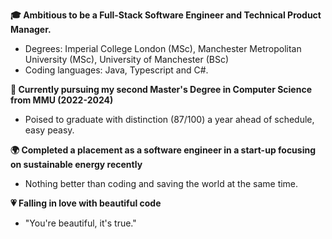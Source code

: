   
**🎓 Ambitious to be a Full-Stack Software Engineer and Technical Product Manager.**  
* Degrees: Imperial College London (MSc), Manchester Metropolitan University (MSc), University of Manchester (BSc)
* Coding languages: Java, Typescript and C#.

  
**🚀 Currently pursuing my second Master's Degree in Computer Science from MMU (2022-2024)**  
  * Poised to graduate with distinction (87/100) a year ahead of schedule, easy peasy.

 
**🌍 Completed a placement as a software engineer in a start-up focusing on sustainable energy recently**  
  * Nothing better than coding and saving the world at the same time.

  
**💗 Falling in love with beautiful code**
* "You're beautiful, it's true."

